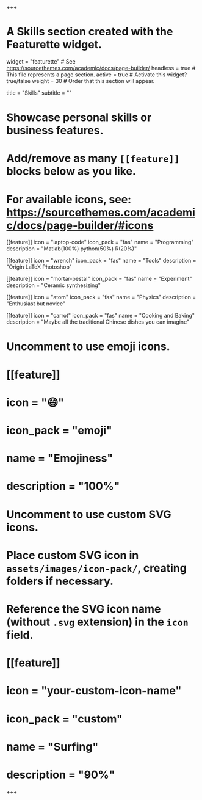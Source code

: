 +++
# A Skills section created with the Featurette widget.
widget = "featurette"  # See https://sourcethemes.com/academic/docs/page-builder/
headless = true  # This file represents a page section.
active = true  # Activate this widget? true/false
weight = 30  # Order that this section will appear.

title = "Skills"
subtitle = ""

# Showcase personal skills or business features.
# 
# Add/remove as many `[[feature]]` blocks below as you like.
# 
# For available icons, see: https://sourcethemes.com/academic/docs/page-builder/#icons

[[feature]]
  icon = "laptop-code"
  icon_pack = "fas"
  name = "Programming"
  description = "Matlab(100%) python(50%) R(20%)"
  
[[feature]]
  icon = "wrench"
  icon_pack = "fas"
  name = "Tools"
  description = "Origin LaTeX Photoshop"  
  
[[feature]]
  icon = "mortar-pestal"
  icon_pack = "fas"
  name = "Experiment"
  description = "Ceramic synthesizing"
  
[[feature]]
  icon = "atom"
  icon_pack = "fas"
  name = "Physics"
  description = "Enthusiast but novice"
  
[[feature]]
  icon = "carrot"
  icon_pack = "fas"
  name = "Cooking and Baking"
  description = "Maybe all the traditional Chinese dishes you can imagine"

# Uncomment to use emoji icons.
# [[feature]]
#  icon = ":smile:"
#  icon_pack = "emoji"
#  name = "Emojiness"
#  description = "100%"  

# Uncomment to use custom SVG icons.
# Place custom SVG icon in `assets/images/icon-pack/`, creating folders if necessary.
# Reference the SVG icon name (without `.svg` extension) in the `icon` field.
# [[feature]]
#  icon = "your-custom-icon-name"
#  icon_pack = "custom"
#  name = "Surfing"
#  description = "90%"

+++
